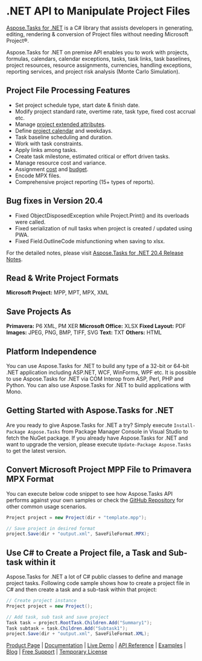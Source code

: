 # .NET API to Manipulate Project Files

[Aspose.Tasks for .NET](https://products.aspose.com/tasks/net) is a C# library that assists developers in generating, editing, rendering & conversion of Project files without needing Microsoft Project®.

Aspose.Tasks for .NET on premise API enables you to work with projects, formulas, calendars, calendar exceptions, tasks, task links, task baselines, project resources, resource assignments, currencies, handling exceptions, reporting services, and project risk analysis (Monte Carlo Simulation).

## Project File Processing Features

- Set project schedule type, start date & finish date.
- Modify project standard rate, overtime rate, task type, fixed cost accrual etc.
- Manage [project extended attributes](https://docs.aspose.com/display/tasksnet/Working+with+Extended+Attributes+of+a+Project).
- Define [project calendar](https://docs.aspose.com/display/tasksnet/Working+with+Calendars) and weekdays.
- Task baseline scheduling and duration.
- Work with task constraints.
- Apply links among tasks.
- Create task milestone, estimated critical or effort driven tasks.
- Manage resource cost and variance.
- Assignment [cost](https://docs.aspose.com/display/tasksnet/Managing+Task+Costs) and [budget](https://docs.aspose.com/display/tasksnet/Assignment+Budget).
- Encode MPX files.
- Comprehensive project reporting (15+ types of reports).

## Bug fixes in Version 20.4

- Fixed ObjectDisposedException while Project.Print() and its overloads were called.
- Fixed serialization of null tasks when project is created / updated using PWA.
- Fixed Field.OutlineCode misfunctioning when saving to xlsx.

For the detailed notes, please visit [Aspose.Tasks for .NET 20.4 Release Notes](https://docs.aspose.com/display/tasksnet/Aspose.Tasks+for+.NET+20.4+Release+Notes).

## Read & Write Project Formats

**Microsoft Project:** MPP, MPT, MPX, XML

## Save Projects As

**Primavera:** P6 XML, PM XER
**Microsoft Office:** XLSX
**Fixed Layout:** PDF
**Images:** JPEG, PNG, BMP, TIFF, SVG
**Text:** TXT
**Others:** HTML

## Platform Independence

You can use Aspose.Tasks for .NET to build any type of a 32-bit or 64-bit .NET application including ASP.NET, WCF, WinForms, WPF etc. It is possible to use Aspose.Tasks for .NET via COM Interop from ASP, Perl, PHP and Python. You can also use Aspose.Tasks for .NET to build applications with Mono.

## Getting Started with Aspose.Tasks for .NET

Are you ready to give Aspose.Tasks for .NET a try? Simply execute `Install-Package Aspose.Tasks` from Package Manager Console in Visual Studio to fetch the NuGet package. If you already have Aspose.Tasks for .NET and want to upgrade the version, please execute `Update-Package Aspose.Tasks` to get the latest version.

## Convert Microsoft Project MPP File to Primavera MPX Format

You can execute below code snippet to see how Aspose.Tasks API performs against your own samples or check the [GitHub Repository](https://github.com/aspose-tasks/Aspose.Tasks-for-.NET) for other common usage scenarios.

```csharp
Project project = new Project(dir + "template.mpp");

// Save project in desired format
project.Save(dir + "output.xml", SaveFileFormat.MPX);
```

## Use C# to Create a Project file, a Task and Sub-task within it

Aspose.Tasks for .NET a lot of C# public classes to define and manage project tasks. Following code sample shows how to create a project file in C# and then create a task and a sub-task within that project:

```csharp
// Create project instance
Project project = new Project();

// Add task, sub task and save project
Task task = project.RootTask.Children.Add("Summary1");
Task subtask = task.Children.Add("Subtask1");
project.Save(dir + "output.xml", SaveFileFormat.XML);
```

[Product Page](https://products.aspose.com/tasks/net) | [Documentation](https://docs.aspose.com/display/tasksnet/Home) | [Live Demo](https://products.aspose.app/tasks/family) | [API Reference](https://apireference.aspose.com/net/tasks) | [Examples](https://github.com/aspose-tasks/Aspose.Tasks-for-.NET) | [Blog](https://blog.aspose.com/category/tasks/) | [Free Support](https://forum.aspose.com/c/tasks) |  [Temporary License](https://purchase.aspose.com/temporary-license)
